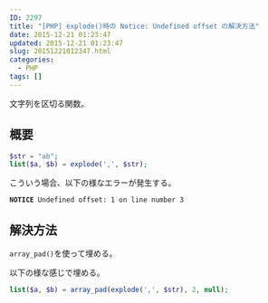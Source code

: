 ```yaml
---
ID: 2297
title: "[PHP] explode()時の Notice: Undefined offset の解決方法"
date: 2015-12-21 01:23:47
updated: 2015-12-21 01:23:47
slug: 20151221012347.html
categories:
  - PHP
tags: []
---
```


文字列を区切る関数。

<!--more-->

## 概要

```php
$str = "ab";
list($a, $b) = explode(',', $str);
```

こういう場合、以下の様なエラーが発生する。

<pre><code><b>NOTICE</b> Undefined offset: 1 on line number 3</code></pre>

## 解決方法

`array_pad()`を使って埋める。

以下の様な感じで埋める。

```php
list($a, $b) = array_pad(explode(',', $str), 2, null);
```
